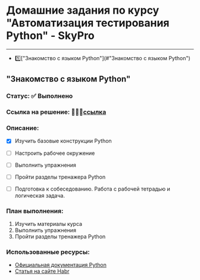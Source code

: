 # Домашние задания по курсу "Автоматизация тестирования Python" - SkyPro

-------

- 1️⃣["Знакомство с языком Python"](#"Знакомство с языком Python")

## "Знакомство с языком Python"

### Статус: :white_check_mark: Выполнено
### Ссылка на решение: 👨🏻‍💻[ссылка](https://github.com/KlimTester/Skypro_python_homeworks/tree/main/Lesson1)

### Описание:

- [x] Изучить базовые конструкции Python
- [ ] Настроить рабочее окружение
- [ ] Выполнить упражнения
- [ ] Пройти разделы тренажера Python
- [ ] Подготовка к собеседованию. Работа с рабочей тетрадью и логическая задача.



### План выполнения:
1. Изучить материалы курса
2. Выполнить упражнения
3. Пройти разделы тренажера Python


### Использованные ресурсы:
- [Официальная документация Python](https://docs.python.org/3/)
- [Статья на сайте Habr](https://habr.com/ru/articles/794078/)



